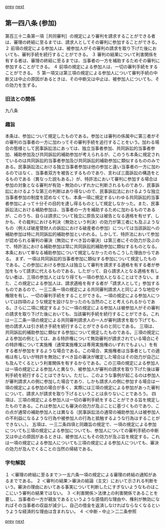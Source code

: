 [prev](/specific/markdowns/特許法/211_Mp-Ch_6-At_147.md)
[next](/specific/markdowns/特許法/213_Mp-Ch_6-At_149.md)
## 第一四八条 (参加)
第百三十二条第一項［共同審判］の規定により審判を請求することができる者は、審理の終結に至るまでは、請求人としてその審判に参加することができる。
２ 前項の規定による参加人は、被参加人がその審判の請求を取り下げた後においても、審判手続を続行することができる。
３ 審判の結果について利害関係を有する者は、審理の終結に至るまでは、当事者の一方を補助するためその審判に参加することができる。
４ 前項の規定による参加人は、一切の審判手続をすることができる。
５ 第一項又は第三項の規定による参加人について審判手続の中断又は中止の原因があるときは、その中断又は中止は、被参加人についても、その効力を生ずる。

### 旧法との関係
九八条

### 趣旨
本条は、参加について規定したものである。参加とは審判の係属中に第三者がその審判の当事者の一方に加わってその審判手続を追行することをいう。加わる場合の態様として民事訴訟法にあっては、独立当事者参加、共同訴訟的当事者参加、補助参加及び共同訴訟的補助参加が考えられるが、このうち本条に規定されているのは共同訴訟的当事者参加及び共同訴訟的補助参加に類似するもののみである。民事訴訟法における独立当事者参加は他の参加と違い当事者の一方に加わるのではなく、当事者双方を被告とするものであり、言わば三面訴訟の構造をとるものである（異なった説もある。）が、特許法において審判に参加する場合は参加の対象となる審判が有効・無効のいずれかに判断されるものであり、民事訴訟におけるような第三の判断はあり得ないので、民事訴訟法におけるような独立当事者参加の制度を認めなくても、本条一項に規定するいわゆる共同訴訟的当事者参加によって十分その目的を達し得るものとして規定しなかった。また、民事訴訟法における補助参加は、当事者の一方を補助するために加わるものであるが、このうち、自らは請求について独立に原告又は被告となる適格を有せず、しかも、その裁判における判決（無効という判決）の効力が第三者にも及ぶようなもの（例えば破産管財人の訴訟における破産者の参加）については当該訴訟への補助参加は特に共同訴訟的補助参加といわれる。しかして、特許法において参加が認められる審判の審決（無効にすべき旨の審決）は第三者にその効力が及ぶので、特許法における補助参加は常に共同訴訟的補助参加に類似するものとなる。本条において単なる補助参加について規定しなかったのもこうした理由からである。
まず、一項は共同訴訟的当事者参加に類似する参加について規定したものである。この参加における参加人は独立して審判を請求する適格を有する者が参加をもって請求に代えるものである。したがって、自ら請求人となる適格を有しない者は、三項の参加人とはなり得ても一項の参加人となることはできない。また、この規定による参加人は、請求適格を有する者が「請求人として」参加するものであるので、一三二条一項の規定による共同審判請求人と同じような地位や権限を有し、一切の審判手続をすることができる。一項の規定による参加人については四項のような規定を設けなかったのも当然のことと考えられるからである。さらに二項に規定するように一項の規定による参加人は被参加人がその審判の請求を取り下げた後においても、当該審判手続を続行することができる。これは一三二条一項の規定による共同審判請求人の一人が審判請求を取り下げても、他の請求人は引き続き手続を続行することができるのと同じである。
三項は、共同訴訟的補助参加に類似する参加について規定したものである。三項の規定による参加の例としては、ある特許権について無効審判が請求されている場合にその特許権について実施権（通常実施権又は専用実施権のいずれでもよい。）を有する者が参加をするような場合である。この場合、実施権者は当事者としての適格は有しないが特許を無効にすべき旨の審決が確定した場合はその効力が自己にも及んでくるという利害関係を有するからである。この三項の規定による参加人は一項の規定による参加人と異なり、被参加人が審判の請求を取り下げた後は審判手続を続行することはできない。ただし、このような事例が起こるのは参加人が審判請求人の側に参加した場合であり、しかも請求人の側に参加する場合は一項の規定による参加の場合が多く、実際には三項の規定による参加があった審判について、請求人が請求を取り下げるということは余りないことであろう。
四項は、三項の規定による参加人は一切の審判手続をすることができる旨を規定したものである。これは参加人にも審決の効力が及ぶことに基づくものであり、この点が通常の補助参加人とは異なる（民事訴訟法の通常の補助参加人は被参加人の不利益になるような行為や被参加人の行為と抵触するような行為はすることができない。）。
五項は、一三二条四項と同趣旨の規定で、一項の規定による参加についても三項の規定による参加についても、参加人についての審判手続の中断又は中止の原因があるときは、被参加人にもその効力が及ぶ旨を規定する。これは一項の規定による参加人についても三項の規定による参加人についても、審決の効力が及んでくることの当然の帰結である。

### 字句解説
１ ＜審理の終結に至るまで＞一五六条一項の規定による審理の終結の通知があるまでである。
２ ＜審判の結果＞審決の結論（主文）において示される判断をいう。審決の理由においてある事実について判断したにすぎないようなものはここにいう審判の結果ではない。
３ ＜利害関係＞法律上の利害関係であることを要し、当事者の一方が親友であるというような感情的な理由や、権利が無効になればその当事者の収益が減少し、自己の借金を返済しなければならなくなるというような経済的な理由は含まれない。
４ ＜中断・中止＞二二条参照

[prev](/specific/markdowns/特許法/211_Mp-Ch_6-At_147.md)
[next](/specific/markdowns/特許法/213_Mp-Ch_6-At_149.md)